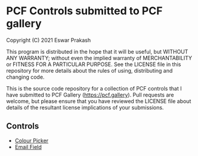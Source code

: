 # PCF Controls submitted to PCF gallery

Copyright (C) 2021 Eswar Prakash

This program is distributed in the hope that it will be useful,
but WITHOUT ANY WARRANTY; without even the implied warranty of
MERCHANTABILITY or FITNESS FOR A PARTICULAR PURPOSE.  See the
LICENSE file in this repository for more details about the rules
of using, distributing and changing code.

This is the source code repository for a collection of PCF controls that I 
have submitted to PCF Gallery (https://pcf.gallery). Pull requests are welcome,
but please ensure that you have reviewed the LICENSE file about details
of the resultant license implications of your submissions.

## Controls

- [Colour Picker]()
- [Email Field]()
